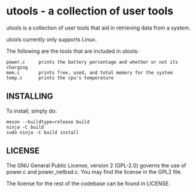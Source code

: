 utools - a collection of user tools
===================================

utools is a collection of user tools that aid in retrieving data from a system. 

utools currently only supports Linux.

The following are the tools that are included in utools: 

	power.c		prints the battery percentage and whether or not its charging
	mem.c		prints free, used, and total memory for the system
	temp.c  	prints the cpu's temperature

INSTALLING
----------

To install, simply do:

    meson --buildtype=release build
    ninja -C build
    sudo ninja -C build install

LICENSE
-------
The GNU General Public License, version 2 (GPL-2.0) governs the use of power.c and power_netbsd.c. You may find the license in the GPL2 file. 

The license for the rest of the codebase can be found in LICENSE.

